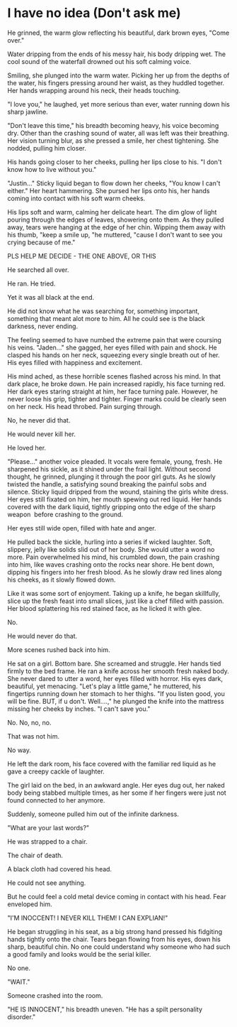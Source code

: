 # I have no idea (Don't ask me)
He grinned, the warm glow reflecting his beautiful, dark brown eyes, "Come over." 

Water dripping from the ends of his messy hair, his body dripping wet. The cool sound of the waterfall drowned out his soft calming voice. 

Smiling, she plunged into the warm water. Picking her up from the depths of the water, his fingers pressing around her waist, as they huddled together. Her hands wrapping around his neck, their heads touching. 

"I love you," he laughed, yet more serious than ever, water running down his sharp jawline. 

"Don't leave this time," his breadth becoming heavy, his voice becoming dry. Other than the crashing sound of water, all was left was their breathing. Her vision turning blur, as she pressed a smile, her chest tightening. She nodded, pulling him closer. 

His hands going closer to her cheeks, pulling her lips close to his. "I don't know how to live without you." 

"Justin..." Sticky liquid began to flow down her cheeks, "You know I can't either." Her heart hammering. She pursed her lips onto his, her hands coming into contact with his soft warm cheeks. 

His lips soft and warm, calming her delicate heart. The dim glow of light pouring through the edges of leaves, showering onto them. As they pulled away, tears were hanging at the edge of her chin. Wipping them away with his thumb, "keep a smile up, "he muttered, "cause I don't want to see you crying because of me."


PLS HELP ME DECIDE - THE ONE ABOVE, OR THIS

He searched all over. 

He ran. He tried. 

Yet it was all black at the end. 

He did not know what he was searching for, something important, something that meant alot more to him. 
All he could see is the black darkness, never ending. 

The feeling seemed to have numbed the extreme pain that were coursing his veins. 
"Jaden..." she gagged, her eyes filled with pain and shock. He clasped his hands on her neck, squeezing every single breath out of her. His eyes filled with happiness and excitement. 

His mind ached, as these horrible scenes flashed across his mind. In that dark place, he broke down. He pain increased rapidly, his face turning red. 
Her dark eyes staring straight at him, her face turning pale. However, he never loose his grip, tighter and tighter. Finger marks could be clearly seen on her neck. 
His head throbed. Pain surging through. 

No, he never did that. 

He would never kill her. 

He loved her. 

"Please..." another voice pleaded. It vocals were female, young, fresh. He sharpened his sickle, as it shined under the frail light. Without second thought, he grinned, plunging it through the poor girl guts. As he slowly twisted the handle, a satisfying sound breaking the painful sobs and silence. Sticky liquid dripped from the wound, staining the girls white dress. Her eyes still fixated on him, her mouth spewing out red liquid. Her hands covered with the dark liquid, tightly gripping onto the edge of the sharp weapon  before crashing to the ground. 

Her eyes still wide open, filled with hate and anger. 

He pulled back the sickle, hurling into a series if wicked laughter. Soft, slippery, jelly like solids slid out of her body. She would utter a word no more. Pain overwhelmed his mind, his crumbled down, the pain crashing into him, like waves crashing onto the rocks near shore. He bent down, dipping his fingers into her fresh blood. As he slowly draw red lines along his cheeks, as it slowly flowed down. 

Like it was some sort of enjoyment.
Taking up a knife, he began skillfully, slice up the fresh feast into small slices, just like a chef filled with passion. Her blood splattering his red stained face, as he licked it with glee. 

No. 

He would never do that. 

More scenes rushed back into him. 

He sat on a girl. Bottom bare. She screamed and struggle. Her hands tied firmly to the bed frame. He ran a knife across her smooth fresh naked body. She never dared to utter a word, her eyes filled with horror. His eyes dark, beautiful, yet menacing. 
"Let's play a little game," he muttered, his fingertips running down her stomach to her thighs. "If you listen good, you will be fine. BUT, if u don't. Well....," he plunged the knife into the mattress missing her cheeks by inches. "I can't save you."

No. No, no, no. 

That was not him. 

No way. 

He left the dark room, his face covered with the familiar red liquid as he gave a creepy cackle of laughter. 

The girl laid on the bed, in an awkward angle. Her eyes dug out, her naked body being stabbed multiple times, as her some if her fingers were just not found connected to her anymore. 

Suddenly, someone pulled him out of the infinite darkness. 

"What are your last words?" 

He was strapped to a chair. 

The chair of death. 

A black cloth had covered his head. 

He could not see anything. 

But he could feel a cold metal device coming in contact with his head. Fear enveloped him. 

"I'M INOCCENT! I NEVER KILL THEM! I CAN EXPLIAN!" 

He began struggling in his seat, as a big strong hand pressed his fidgiting hands tightly onto the chair. Tears began flowing from his eyes, down his sharp, beautiful chin. 
No one could understand why someone who had such a good family and looks would be the serial killer. 

No one. 

"WAIT." 

Someone crashed into the room. 

"HE IS INNOCENT," his breadth uneven. "He has a spilt personality disorder."
